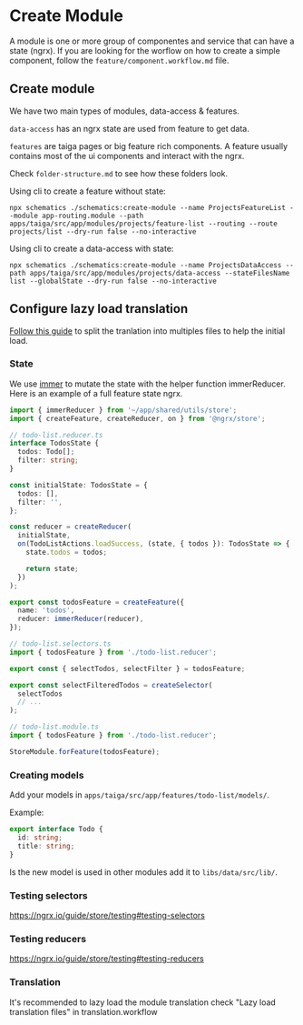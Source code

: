 # Create Module

A module is one or more group of componentes and service that can have a state (ngrx).
If you are looking for the worflow on how to create a simple component, follow the `feature/component.workflow.md` file.

## Create module

We have two main types of modules, data-access & features.

`data-access` has an ngrx state are used from feature to get data.

`features` are taiga pages or big feature rich components. A feature usually contains most of the ui components and interact with the ngrx.

Check `folder-structure.md` to see how these folders look.

Using cli to create a feature without state:

```
npx schematics ./schematics:create-module --name ProjectsFeatureList --module app-routing.module --path apps/taiga/src/app/modules/projects/feature-list --routing --route projects/list --dry-run false --no-interactive
```

Using cli to create a data-access with state:

```
npx schematics ./schematics:create-module --name ProjectsDataAccess --path apps/taiga/src/app/modules/projects/data-access --stateFilesName list --globalState --dry-run false --no-interactive
```

## Configure lazy load translation

[Follow this guide](https://ngneat.github.io/transloco/docs/scope-configuration) to split the tranlation into multiples files to help the initial load.

### State

We use [immer](https://github.com/immerjs/immer) to mutate the state with the helper function immerReducer. Here is an example of a full feature state ngrx.

```ts
import { immerReducer } from '~/app/shared/utils/store';
import { createFeature, createReducer, on } from '@ngrx/store';

// todo-list.reducer.ts
interface TodosState {
  todos: Todo[];
  filter: string;
}

const initialState: TodosState = {
  todos: [],
  filter: '',
};

const reducer = createReducer(
  initialState,
  on(TodoListActions.loadSuccess, (state, { todos }): TodosState => {
    state.todos = todos;

    return state;
  })
);

export const todosFeature = createFeature({
  name: 'todos',
  reducer: immerReducer(reducer),
});

// todo-list.selectors.ts
import { todosFeature } from './todo-list.reducer';

export const { selectTodos, selectFilter } = todosFeature;

export const selectFilteredTodos = createSelector(
  selectTodos
  // ...
);

// todo-list.module.ts
import { todosFeature } from './todo-list.reducer';

StoreModule.forFeature(todosFeature);
```

### Creating models

Add your models in `apps/taiga/src/app/features/todo-list/models/`.

Example:

```ts
export interface Todo {
  id: string;
  title: string;
}
```

Is the new model is used in other modules add it to `libs/data/src/lib/`.

### Testing selectors

https://ngrx.io/guide/store/testing#testing-selectors

### Testing reducers

https://ngrx.io/guide/store/testing#testing-reducers

### Translation

It's recommended to lazy load the module translation check "Lazy load translation files" in translation.workflow
